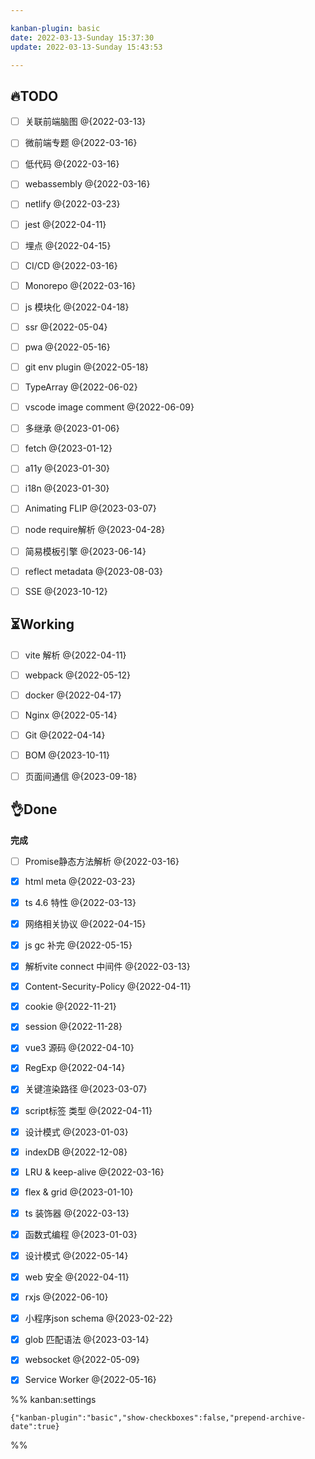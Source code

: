 ```yaml
---

kanban-plugin: basic
date: 2022-03-13-Sunday 15:37:30
update: 2022-03-13-Sunday 15:43:53

---
```


## 🔥TODO

- [ ] 关联前端脑图 @{2022-03-13}
- [ ] 微前端专题 @{2022-03-16}
- [ ] 低代码 @{2022-03-16}
- [ ] webassembly @{2022-03-16}
- [ ] netlify @{2022-03-23}
- [ ] jest @{2022-04-11}
- [ ] 埋点 @{2022-04-15}
- [ ] CI/CD @{2022-03-16}
- [ ] Monorepo @{2022-03-16}
- [ ] js 模块化 @{2022-04-18}
- [ ] ssr @{2022-05-04}
- [ ] pwa @{2022-05-16}
- [ ] git env plugin @{2022-05-18}
- [ ] TypeArray @{2022-06-02}
- [ ] vscode image comment @{2022-06-09}
- [ ] 多继承 @{2023-01-06}
- [ ] fetch @{2023-01-12}
- [ ] a11y @{2023-01-30}
- [ ] i18n @{2023-01-30}
- [ ] Animating FLIP @{2023-03-07}
- [ ] node require解析 @{2023-04-28}
- [ ] 简易模板引擎 @{2023-06-14}
- [ ] reflect metadata @{2023-08-03}
- [ ] SSE @{2023-10-12}


## ⏳Working

- [ ] vite 解析 @{2022-04-11}
- [ ] webpack @{2022-05-12}
- [ ] docker @{2022-04-17}
- [ ] Nginx @{2022-05-14}
- [ ] Git @{2022-04-14}
- [ ] BOM @{2023-10-11}
- [ ] 页面间通信 @{2023-09-18}


## 👌Done

**完成**
- [ ] Promise静态方法解析 @{2022-03-16}
- [x] html meta @{2022-03-23}
- [x] ts 4.6 特性 @{2022-03-13}
- [x] 网络相关协议 @{2022-04-15}
- [x] js gc 补完 @{2022-05-15}
- [x] 解析vite connect 中间件 @{2022-03-13}
- [x] Content-Security-Policy @{2022-04-11}
- [x] cookie @{2022-11-21}
- [x] session @{2022-11-28}
- [x] vue3 源码 @{2022-04-10}
- [x] RegExp @{2022-04-14}
- [x] 关键渲染路径 @{2023-03-07}
- [x] script标签 类型 @{2022-04-11}
- [x] 设计模式 @{2023-01-03}
- [x] indexDB @{2022-12-08}
- [x] LRU & keep-alive @{2022-03-16}
- [x] flex & grid @{2023-01-10}
- [x] ts 装饰器 @{2022-03-13}
- [x] 函数式编程 @{2023-01-03}
- [x] 设计模式 @{2022-05-14}
- [x] web 安全 @{2022-04-11}
- [x] rxjs @{2022-06-10}
- [x] 小程序json schema @{2023-02-22}
- [x] glob 匹配语法 @{2023-03-14}
- [x] websocket @{2022-05-09}
- [x] Service Worker @{2022-05-16}




%% kanban:settings
```
{"kanban-plugin":"basic","show-checkboxes":false,"prepend-archive-date":true}
```
%%